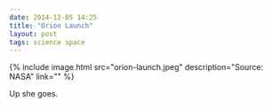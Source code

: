 ```yaml
---
date: 2014-12-05 14:25
title: "Orion Launch"
layout: post
tags: science space
---
```


{% include image.html src="orion-launch.jpeg" description="Source: NASA" link="" %}

Up she goes.
